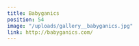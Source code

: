 ```yaml
---
title: Babyganics
position: 54
image: "/uploads/gallery__babyganics.jpg"
link: http://babyganics.com/
---
```


